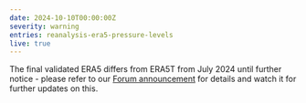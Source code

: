 ```yaml
---
date: 2024-10-10T00:00:00Z
severity: warning
entries: reanalysis-era5-pressure-levels
live: true
---
```

The final validated ERA5 differs from ERA5T from July 2024 until further notice - please refer to our
[Forum announcement](https://forum.ecmwf.int/t/final-validated-era5-product-to-differ-from-era5t-in-july-2024/6685)
for details and watch it for further updates on this.   


